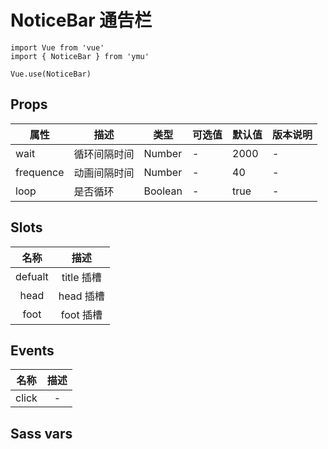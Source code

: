 # NoticeBar 通告栏

```JS
import Vue from 'vue'
import { NoticeBar } from 'ymu'

Vue.use(NoticeBar)
```

## Props

| 属性 | 描述 | 类型 | 可选值 | 默认值 | 版本说明 |
| - | - | - | - | - | - |
| wait | 循环间隔时间 | Number | - | 2000 | - |
| frequence | 动画间隔时间 | Number | - | 40 | - |
| loop | 是否循环 | Boolean | - | true | - |

## Slots

| 名称 | 描述 |
| :-: | :-: |
| defualt | title 插槽 |
| head | head 插槽 |
| foot | foot 插槽 |

## Events

| 名称 | 描述 |
| :-: | :-: |
| click | - |

## Sass vars

```
```